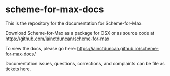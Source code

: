 # scheme-for-max-docs
This is the repository for the documentation for Scheme-for-Max.

Download Scheme-for-Max as a package for OSX or as source code at https://github.com/iainctduncan/scheme-for-max

To view the docs, please go here: 
https://iainctduncan.github.io/scheme-for-max-docs/

Documentation issues, questions, corrections, and complaints can be file as tickets here.





